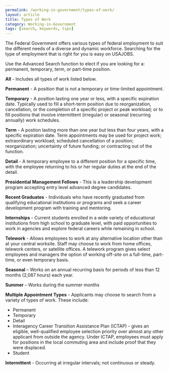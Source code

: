 ```yaml
---
permalink: /working-in-government/types-of-work/
layout: article
title: Types of Work
category: Working-in-Government
tags: [search, keywords, tips]
---
```


The Federal Government offers various types of federal employment to suit the different needs of a diverse and dynamic workforce. Searching for the type of employment that is right for you is easy on USAJOBS.

Use the Advanced Search function to elect if you are looking for a: permanent, temporary, term, or part-time position.

**All** - Includes all types of work listed below.

**Permanent** - A position that is not a temporary or time-limited appointment.

**Temporary** - A position lasting one year or less, with a specific expiration date. Typically used to fill a short-term position due to reorganization, cancellation, or the completion of a specific project or peak workload; or to fill positions that involve intermittent (irregular) or seasonal (recurring annually) work schedules.

**Term** - A postion lasting more than one year but less than four years, with a specific expiration date. Term appointments may be used for project work; extraordinary workload; scheduled cancellation of a position; reorganization; uncertainty of future funding; or contracting out of the function.

**Detail** - A temporary employee to a different position for a specific time, with the employee returning to his or her regular duties at the end of the detail.

**Presidential Management Fellows** - This is a leadership development program accepting entry level advanced degree candidates.

**Recent Graduates** - Individuals who have recently graduated from qualifying educational institutions or programs and seek a career development program with training and mentoring.

**Internships** - Current students enrolled in a wide variety of educational institutions from high school to graduate level, with paid opportunities to work in agencies and explore federal careers while remaining in school.

**Telework** - Allows employees to work at any alternative location other than at your central worksite. Staff may choose to work from home offices, telework centers, or satellite offices. A telework program gives select employees and managers the option of working off-site on a full-time, part-time, or even temporary basis.

**Seasonal** – Works on an annual recurring basis for periods of less than 12 months (2,087 hours) each year.

**Summer** – Works during the summer months

**Multiple Appointment Types** - Applicants may choose to search from a variety of types of work. These include:

* Permanent
* Temporary
* Detail
* Interagency Career Transition Assistance Plan (ICTAP) - gives an eligible, well-qualified employee selection priority over almost any other applicant from outside the agency. Under ICTAP, employees must apply for positions in the local commuting area and include proof that they were displaced.
* Student

**Intermittent** - Occurring at irregular intervals; not continuous or steady.

